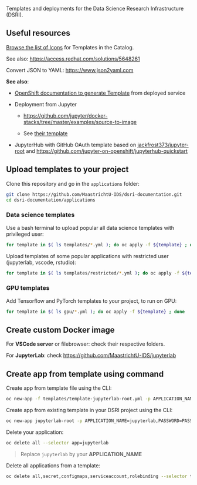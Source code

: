 Templates and deployments for the Data Science Research Infrastructure (DSRI).

## Useful resources

[Browse the list of Icons](https://rawgit.com/openshift/openshift-logos-icon/master/demo.html) for Templates in the Catalog.

See also: https://access.redhat.com/solutions/5648261

Convert JSON to YAML: https://www.json2yaml.com

**See also**:

* [OpenShift documentation to generate Template](https://docs.openshift.com/container-platform/3.11/dev_guide/templates.html#export-as-template) from deployed service
* Deployment from Jupyter

  * https://github.com/jupyter/docker-stacks/tree/master/examples/source-to-image 

  * See [their template](https://raw.githubusercontent.com/jupyter/docker-stacks/master/examples/source-to-image/templates.json)

* JupyterHub with GitHub OAuth template based on [jackfrost373/jupyter-root](https://github.com/jackfrost373/jupyter-root) and https://github.com/jupyter-on-openshift/jupyterhub-quickstart

## Upload templates to your project

Clone this repository and go in the `applications` folder:

```bash
git clone https://github.com/MaastrichtU-IDS/dsri-documentation.git
cd dsri-documentation/applications
```

### Data science templates

Use a bash terminal to upload popular all data science templates with privileged user:

```bash
for template in $( ls templates/*.yml ); do oc apply -f ${template} ; done
```

Upload templates of some popular applications with restricted user (jupyterlab, vscode, rstudio):

```bash
for template in $( ls templates/restricted/*.yml ); do oc apply -f ${template} ; done
```

### GPU templates

Add Tensorflow and PyTorch templates to your project, to run on GPU:

```bash
for template in $( ls gpu/*.yml ); do oc apply -f ${template} ; done
```

## Create custom Docker image

For **VSCode server** or filebrowser: check their respective folders.

For **JupyterLab**: check https://github.com/MaastrichtU-IDS/jupyterlab

## Create app from template using command

Create app from template file using the CLI:

```bash
oc new-app -f templates/template-jupyterlab-root.yml -p APPLICATION_NAME=jupyterlab,PASSWORD=PASSWORD
```

Create app from existing template in your DSRI project using the CLI:

```bash
oc new-app jupyterlab-root -p APPLICATION_NAME=jupyterlab,PASSWORD=PASSWORD
```

Delete your application:

```bash
oc delete all --selector app=jupyterlab
```

> Replace `jupyterlab` by your **APPLICATION_NAME**

Delete all applications from a template:

```bash
oc delete all,secret,configmaps,serviceaccount,rolebinding --selector template=jupyterlab
```

